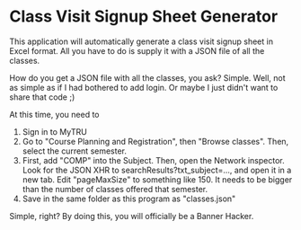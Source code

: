 ﻿# Class Visit Signup Sheet Generator

This application will automatically generate a class visit signup sheet in Excel format. All you have to do is supply it with a JSON file of all the classes.

How do you get a JSON file with all the classes, you ask? Simple. Well, not as simple as if I had bothered to add login. Or maybe I just didn't want to share that code ;)

At this time, you need to

1. Sign in to MyTRU
2. Go to "Course Planning and Registration", then "Browse classes". Then, select the current semester.
3. First, add "COMP" into the Subject. Then, open the Network inspector. Look for the JSON XHR to searchResults?txt_subject=..., and open it in a new tab. Edit "pageMaxSize" to something like 150. It needs to be bigger than the number of classes offered that semester.
4. Save in the same folder as this program as "classes.json"

Simple, right? By doing this, you will officially be a Banner Hacker.